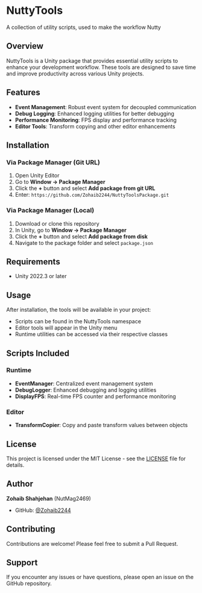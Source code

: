 # NuttyTools

A collection of utility scripts, used to make the workflow Nutty

## Overview

NuttyTools is a Unity package that provides essential utility scripts to enhance your development workflow. These tools are designed to save time and improve productivity across various Unity projects.

## Features

- **Event Management**: Robust event system for decoupled communication
- **Debug Logging**: Enhanced logging utilities for better debugging
- **Performance Monitoring**: FPS display and performance tracking
- **Editor Tools**: Transform copying and other editor enhancements

## Installation

### Via Package Manager (Git URL)

1. Open Unity Editor
2. Go to **Window → Package Manager**
3. Click the **+** button and select **Add package from git URL**
4. Enter: `https://github.com/Zohaib2244/NuttyToolsPackage.git`

### Via Package Manager (Local)

1. Download or clone this repository
2. In Unity, go to **Window → Package Manager**
3. Click the **+** button and select **Add package from disk**
4. Navigate to the package folder and select `package.json`

## Requirements

- Unity 2022.3 or later

## Usage

After installation, the tools will be available in your project:

- Scripts can be found in the NuttyTools namespace
- Editor tools will appear in the Unity menu
- Runtime utilities can be accessed via their respective classes

## Scripts Included

### Runtime
- **EventManager**: Centralized event management system
- **DebugLogger**: Enhanced debugging and logging utilities
- **DisplayFPS**: Real-time FPS counter and performance monitoring

### Editor
- **TransformCopier**: Copy and paste transform values between objects

## License

This project is licensed under the MIT License - see the [LICENSE](LICENSE) file for details.

## Author

**Zohaib Shahjehan** (NutMag2469)
- GitHub: [@Zohaib2244](https://github.com/Zohaib2244)

## Contributing

Contributions are welcome! Please feel free to submit a Pull Request.

## Support

If you encounter any issues or have questions, please open an issue on the GitHub repository.
